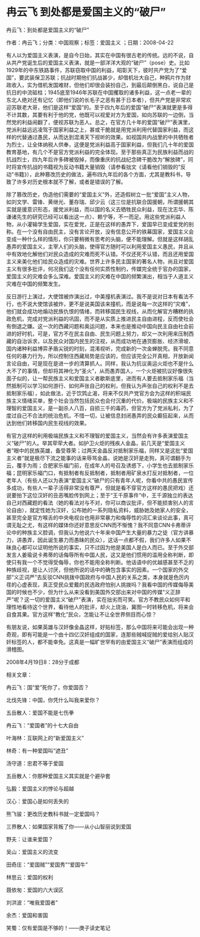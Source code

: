 # 冉云飞  到处都是爱国主义的“破尸”    
    
冉云飞：到处都是爱国主义的“破尸”    
作者：冉云飞；分类：中国观察；标签：爱国主义 ；日期：2008-04-22    
有人以为爱国主义表演，是自今日始，其实在中国有很古老的传统。远的不说，自从共产党诞生后的爱国主义表演，就是一部洋洋大观的“破尸”（pose）史。比如1929年的中东铁路事件，苏联窃取中国的利益，昭彰天下，彼时共产党为了“爱国”，要武装保卫苏联；抗战时期他们抗战甚少，却借机壮大自己，种鸦片作为财政收入，实为借机发国难财，但他们却很会装扮自己，到最后颠倒黑白，说自己是抗日的中流砥柱；1945底至1946年苏联在中国攫取的诸多利益，这一点老一辈的东北人绝对还有记忆（即他们说的长毛子之恶有甚于日本者），但共产党是非常欢迎苏联老大哥，他们是这样“爱国”的。至于四九年后的爱国“破尸”表演就更是多得不计其数，其要有利于他的党，他既可以视爱对方为爱国，如向苏联的一边倒，当然党的利益闹翻了，便视苏联为恶人。总之，在官方几十年的爱国“破尸”表演里，党派利益远远凌驾于国家利益之上，甚或干脆就是用党派利用代替国家利益，而这样的代替通过愚民，从而达到混淆天下视听的效果。如视国共内战里的中共牺牲者为烈士，让全体纳税人供奉，这便是党派利益高于国家利益，但我们几十年的爱国教育基地，有几个不是官方党派利益的完全体现。至于那些真正为民族利益而战的抗战烈士，四九年后许多碑被毁掉，而像重庆的抗战纪念碑干脆改为“解放碑”，同时将宣传抗战的书籍视为反动书籍大量销毁（请参看拙文《请看他们销毁的“反动”书籍》），此种篡改历史的做法，遍布四九年后的各个方面，尤其是教科书，导致了许多对历史根本就不了解，或者是错误的了解。    
除了篡改历史，伪造他们需要的“爱国主义”外，还造假树立一批“爱国”主义人物，如刘文学、雷锋、黄继光、董存瑞、邱少云（这三位是抗联合国援朝，所谓援朝其实就是援意识形态，援党派利益，而以国的名义去牺牲民众利益，现在沈志华、陈谦诸先生的研究已经可以看出这一点）、赖宁等，不一而足。用这些党派利益人物，从小灌输学生爱国，实在爱党，正是在这样的愚弄下，爱国早已变成爱党的别称。在一个没有自由民主，没有言论开放，没有信息公开的铁幕国家，爱国主义会变成一种什么样的情形，你只要稍微有思考的头脑，便不能理解。但就是这样胡乱愚弄的爱国主义，主宰人们的头脑，使得官方随时可以利用爱国主义愚民，并且从中有效地化解他们对民众造成的灾难而死不认错。不仅还死不认错，而且还用爱国主义来美化他们给民众造成的灾难。世界上许多民主国家的著名人物，尚且对爱国主义有很多批评，何况我们这个没有任何实质性制约，传媒完全统于官办的国家，爱国主义的灾难会多么深难。爱国主义的灾难在中国的频繁演出，相当于人道主义灾难在中国的频繁发生。    
反日游行上演过，大使馆被炸演出过，中美撞机表演过。我不是说对日本有看法不行，也不说大使馆该被炸，更不是说美国该来撞机，而是说每一次这样的“灾难”，他们就会成功地煽动民族仇恨的情绪，而转移国民生视线，从而化解官方糟糕的执政危机，完成对党派利益的巩固，而不是从实质上推进民主自由进程，反而使社会有倒退之嫌。这一次的西藏问题和奥运问题，本来也是推动中国向民主自由社会前进的好时机，可是，官方不在民主自由、民生问题上努力，却又一次利用来压制西藏的自治诉求，以及民众对国内民生的注视，从而成功地在通货膨胀、经济滑坡、国内诸种利益博弈矛盾尖锐的时刻，混淆视听，完成新的一次金蝉脱壳。我不同意任何的暴力行为，所以控制住西藏局势是应该的，但应该完全公开真相，开放新闻言论自由，可是现在是进一步的清算抓人。同样，我认为抗议奥运火炬也不是什么大不了的事情，但却将其神化为“圣火”，从而愚弄国人，一个火炬被抗议好像很失面子似的，让一帮民族主义和爱国主义者歇斯底里，进而有人要去抵制家乐福（当然抵制可以学习如何游行、如何声张自己的权利，但我认为声张自己的权利不是去抵制家乐福），如此做法，近于饮鸩止渴，将来不仅共产党官方会为这样的积端民族主义情绪买单，整个社会当然包括民众也会付沉重的代价。极端的民族主义和不理智的爱国主义，是一副杀人八百，自损三千的毒药，但官方为了党派私利，为了度过自己不合法的统治危机，不惜一切，让被信息封闭愚弄的民众癫狂起来，从而达到他们转移国内民生视线的效果。    
有官方这样的利用极端民族主义和不理智的爱国主义，当然会有许多表演爱国主义“破尸”的人。举其荦荦大者。如护卫火炬的残疾人金晶，前几天是“爱国主义者”眼中的民族英雄，备受尊荣；过两天金晶反对抵制家乐福，同样又是这批“爱国主义者”就是极尽下流之能事的话来辱骂金晶，说她是汉奸是走狗，真可谓翻手为云，覆手为雨；合肥家乐福门前，在成年人的号召及诱惑下，小学生也去抵制家乐福；昆明家乐福门口，有抵制者有反抵制者，抵制者用矿泉水打反对抵制者，一位老年人（有些人还以为表演“爱国主义”破尸的只有青年人呢，你看中共的愚民宣传多成功，有些人一辈子活得非常没有尊严，但就是看不穿官方这样的愚民把戏）还说要拍下这位汉奸的丑恶嘴脸传到网上；至于“王千原事件”中，王千源独立的表达自己对西藏题的看法（她的看法对与不对，你可以商议批评，但不能损害别人的言论自由），就定性她为汉奸，公布她的一系列隐私资料，威胁她及她家人的安全，甚至完全是官方喉舌的中央电视台也用非常暴力和侮辱性的词汇来谈论此事，真可谓无耻之尤，有这样的媒体你还好意思反CNN而不惭愧？我不同意CNN卡弗蒂评论中的种族主义腔调，但我认为他说六十年来中国产生大量的暴力之徒（官方讲暴力，讲愚弄，因此诞生暴力而愚昧的民众），这话一点都不假，我们许多人如果不昧良心都可以证明他所说的事实，只不过因为他是美国人是白人而已。至于外交部发言人姜瑜说卡弗蒂的话侮辱所有中国人民，这又是他们惯用的滥用全称判断，即使只有我一个不觉得受侮辱，你也不能用全称判断。他话语中的优越感甚至不乏的种族歧视，是让人讨厌，但他所说的话中的确包含事实的因素。一个国家的外交部“义正词严”去反驳CNN挑拨中国政府与中国人民的关系之类，本身就是色厉内荏的心虚表现，真正受民众爱戴的民选政府怕别人挑拨吗？我看中国的传媒侮辱美国的时候也不少，但为什么从来没看到美国外交部出来对中国的传媒“义正辞严”呢？这一切的爱国主义“破尸”表演，实在拙劣而可笑。官方不教民众如何平和理性地看待这个世界，看待他人的批评，却火上烧油，冀图一时转移危机，将来会自食其果。官方这样“教化”民众，怎能让不让全世界侧目而心惊？    
有朋友说，如果英雄与汉奸像金晶这样，好贴标签，那么中国将来可能会出现一种奇观，即有可能是一个由十四亿汉奸组成的国家，连那些贼喊捉贼的爱给别人贴汉奸标签的人，都不能幸免。这真是一幅旷世罕有的由爱国主义“破尸”表演而组成的滑稽图。    
2008年4月19日8：28分于成都    
    
相关文章：    
冉云飞：国“爱”死你了，你爱国否？    
北伐先锋：中国，你凭什么叫我来爱你？    
五岳散人：爱国不能是七伤拳    
冉云飞：“爱国者”的十七大自由    
叶海林：互联网上的“新爱国主义”    
林奇：有一种爱国叫“遮丑”    
汤守道：忠君不等于爱国    
五岳散人：你那种爱国主义其实就是个避孕套    
弘毅：爱国主义的悖论与超越    
汉心：爱国心是如何丢失的    
熊飞骏：更改历史教科书就一定爱国吗？    
三界散人：如果国家背叛了你——从小山智丽说到爱国    
野夫：让谁来爱国？    
吴山：爱国主义的流变    
田奇庄：“爱国贼”“爱国秀”“爱国牛”    
林思云：爱国的权利    
聂依匆：爱国的六大误区    
刘洪波：“唯我爱国者”    
余杰：爱国和害国    
笑蜀：仅有爱国是不够的！——庚子读史笔记